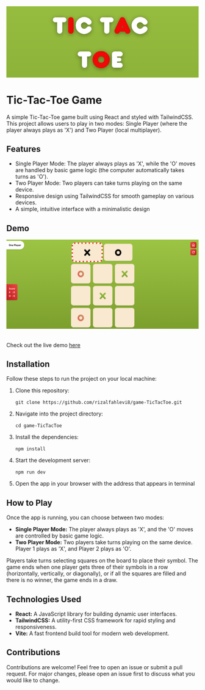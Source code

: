<div align="center">
  <img src="https://github.com/rizalfahlevi8/game-TicTacToe/blob/main/images/title.png?raw=true" alt="Tic-Tac-Toe Title" />
</div>

# Tic-Tac-Toe Game

A simple Tic-Tac-Toe game built using React and styled with TailwindCSS. This project allows users to play in two modes: Single Player (where the player always plays as 'X') and Two Player (local multiplayer).

## Features

- Single Player Mode: The player always plays as 'X', while the 'O' moves are handled by basic game logic (the computer automatically takes turns as 'O').
- Two Player Mode: Two players can take turns playing on the same device.
- Responsive design using TailwindCSS for smooth gameplay on various devices.
- A simple, intuitive interface with a minimalistic design

## Demo

<div align="center">
  <img src="https://github.com/rizalfahlevi8/game-TicTacToe/blob/main/images/demo.png?raw=true" alt="Tic-Tac-Toe Title" />
</div>
<br>

Check out the live demo [here](https://rizalfahlevi8-tictactoe.vercel.app/)
<br>

## Installation

Follow these steps to run the project on your local machine:

1. Clone this repository:
   
   ```
   git clone https://github.com/rizalfahlevi8/game-TicTacToe.git
   ```
2. Navigate into the project directory:
   
   ```
   cd game-TicTacToe
   ```
3. Install the dependencies:
   
   ```
   npm install
   ```
4. Start the development server:
   
   ```
   npm run dev
   ```
5. Open the app in your browser with the address that appears in terminal

## How to Play

Once the app is running, you can choose between two modes:

- **Single Player Mode:** The player always plays as 'X', and the 'O' moves are controlled by basic game logic.
- **Two Player Mode:** Two players take turns playing on the same device. Player 1 plays as 'X', and Player 2 plays as 'O'.

Players take turns selecting squares on the board to place their symbol. The game ends when one player gets three of their symbols in a row (horizontally, vertically, or diagonally), or if all the squares are filled and there is no winner, the game ends in a draw.

## Technologies Used

- **React:** A JavaScript library for building dynamic user interfaces.
- **TailwindCSS:** A utility-first CSS framework for rapid styling and responsiveness.
- **Vite:** A fast frontend build tool for modern web development.

## Contributions

Contributions are welcome! Feel free to open an issue or submit a pull request. For major changes, please open an issue first to discuss what you would like to change.
